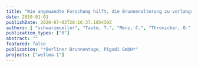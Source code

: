 ```yaml
---
title: "Wie angewandte Forschung hilft, die Brunnenalterung zu verlangsamen"
date: 2010-01-01
publishDate: 2020-07-03T20:16:37.185430Z
authors: [ "schwarzmueller", "Taute, T.", "Menz, C.", "Thronicker, O." ]
publication_types: ["0"]
abstract: ""
featured: false
publication: "*Berliner Brunnentage, Pigadi GmbH*"
projects: ["wellma-1"]
---
```



